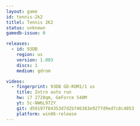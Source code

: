 ```yaml
---
layout: game
id: tennis-2k2
titlel: Tennis 2K2
status: unknown
gamedb-issue: 0

releases:
  - id: 93DB
    region: us
    version: 1.003
    discs: 1
    medium: gdrom

videos:
  - fingerprint: 93DB GD-ROM1/1 us
    title: Intro auto run
    hw: i7 2720qm, GeForce 540M
    yt: 5c-NW6L972Y
    git: d59197f84353d7d2b746383e9277d9ed7c8c4053
    platform: win86-release
---
```

